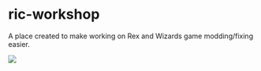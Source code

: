 # ric-workshop
A place created to make working on Rex and Wizards game modding/fixing easier.

![](https://i.imgur.com/d2DkcNd.png)
